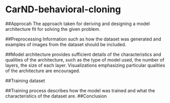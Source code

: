 # CarND-behavioral-cloning

##Approcah
The approach taken for deriving and designing a model architecture fit for solving the given problem.

##Preprocessing
Information such as how the dataset was generated and examples of images from the dataset should be included.

##Model architecture
provides sufficient details of the characteristics and qualities of the architecture, such as the type of model used, the number of layers, the size of each layer. Visualizations emphasizing particular qualities of the architecture are encouraged.

##Training dataset 

##Training process
describes how the model was trained and what the characteristics of the dataset are.
##Conclusion
